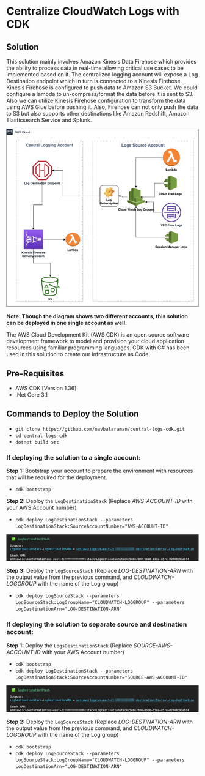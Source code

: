 # Centralize CloudWatch Logs with CDK

## Solution
This solution mainly involves Amazon Kinesis Data Firehose which provides the ability to process data in real-time allowing critical use cases to be implemented based on it. The centralized logging account will expose a Log Destination endpoint which in turn is connected to a Kinesis Firehose. Kinesis Firehose is configured to push data to Amazon S3 Bucket. We could configure a lambda to un-compress/format the data before it is sent to S3. Also we can utilize Kinesis Firehose configuration to transform the data using AWS Glue before pushing it. Also, Firehose can not only push the data to S3 but also supports other destinations like Amazon Redshift, Amazon Elasticsearch Service and Splunk.

![Alt text](Centralize-Log-Pattern.jpg?raw=true "Centralize Logs with CDK")

**Note: Though the diagram shows two different accounts, this solution can be deployed in one single account as well.**

The AWS Cloud Development Kit (AWS CDK) is an open source software development framework to model and provision your cloud application resources using familiar programming languages. CDK with C# has been used in this solution to create our Infrastructure as Code. 

## Pre-Requisites
* AWS CDK [Version 1.36]
* .Net Core 3.1

## Commands to Deploy the Solution

* `git clone https://github.com/navbalaraman/central-logs-cdk.git`
* `cd central-logs-cdk`
* `dotnet build src`

### **If deploying the solution to a single account:**

**Step 1:** Bootstrap your account to prepare the environment with resources that will be required for the deployment.
* `cdk bootstrap`

**Step 2:**  Deploy the `LogDestinationStack` (Replace *AWS-ACCOUNT-ID* with your AWS Account number)
* `cdk deploy LogDestinationStack --parameters LogDestinationStack:SourceAccountNumber="AWS-ACCOUNT-ID"`

![Alt text](CLIOutput.png?raw=true "Centralize Logs with CDK - CLI Ouput")

**Step 3:**  Deploy the `LogSourceStack` (Replace *LOG-DESTINATION-ARN* with the output value from the previous command, and *CLOUDWATCH-LOGGROUP* with the name of the Log group)
* `cdk deploy LogSourceStack --parameters LogSourceStack:LogGroupName="CLOUDWATCH-LOGGROUP" --parameters LogDestinationArn="LOG-DESTINATION-ARN"`


### **If deploying the solution to separate source and destination account:**

**Step 1:**  Deploy the `LogsDestinationStack` (Replace *SOURCE-AWS-ACCOUNT-ID* with your AWS Account number)
* `cdk bootstrap`
* `cdk deploy LogDestinationStack --parameters LogDestinationStack:SourceAccountNumber="SOURCE-AWS-ACCOUNT-ID"`

![Alt text](CLIOutput.png?raw=true "Centralize Logs with CDK - CLI Ouput")

**Step 2:** Deploy the `LogSourceStack` (Replace *LOG-DESTINATION-ARN* with the output value from the previous command, and *CLOUDWATCH-LOGGROUP* with the name of the Log group)
* `cdk bootstrap`
* `cdk deploy LogSourceStack --parameters LogSourceStack:LogGroupName="CLOUDWATCH-LOGGROUP" --parameters LogDestinationArn="LOG-DESTINATION-ARN"`

